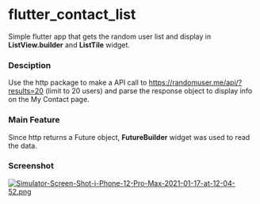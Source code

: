 # flutter_contact_list

Simple flutter app that gets the random user list and display in **ListView.builder** and **ListTile** widget.

### Desciption

Use the http package to make a API call to https://randomuser.me/api/?results=20 (limit to 20 users) and parse the response object to display info on the My Contact page.

### Main Feature

Since http returns a Future object, **FutureBuilder** widget was used to read the data.

### Screenshot
[![Simulator-Screen-Shot-i-Phone-12-Pro-Max-2021-01-17-at-12-04-52.png](https://i.postimg.cc/qvBJnqKV/Simulator-Screen-Shot-i-Phone-12-Pro-Max-2021-01-17-at-12-04-52.png)](https://postimg.cc/N5Vvvgbp)
